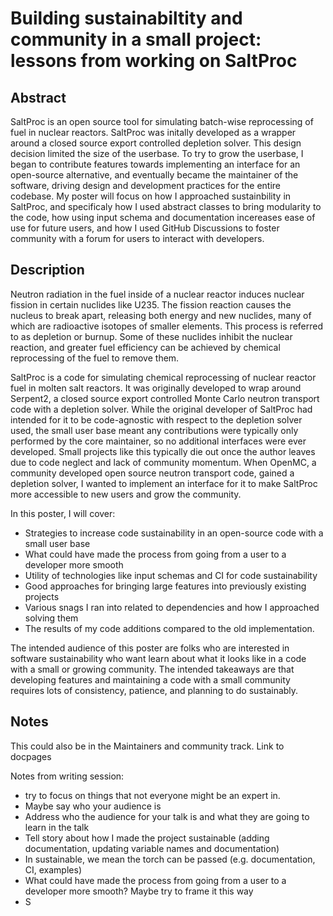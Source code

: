 # Building sustainabiltity and community in a small project: lessons from working on SaltProc

## Abstract
SaltProc is an open source tool for simulating batch-wise reprocessing of fuel
in nuclear reactors. SaltProc was initally developed as a wrapper around a
closed source export controlled depletion solver. This design decision limited
the size of the userbase. To try to grow the userbase, I began to contribute
features towards implementing an interface for an open-source alternative, and
eventually became the maintainer of the software, driving design and development
practices for the entire codebase. My poster will focus on how I approached sustainbility
in SaltProc, and specificaly how I used abstract classes to bring modularity to the code,
how using input schema and documentation incereases ease of use for future users, and how
I used GitHub Discussions to foster community with a forum for users to interact with
developers.

## Description
Neutron radiation in the fuel inside of a nuclear reactor induces nuclear
fission in certain nuclides like U235. The fission reaction causes the
nucleus to break apart, releasing both energy and new nuclides, many of which
are radioactive isotopes of smaller elements. This process
is referred to as depletion or burnup. Some of these nuclides inhibit the
nuclear reaction, and greater fuel efficiency can be achieved by chemical
reprocessing of the fuel to remove them.

SaltProc is a code for simulating chemical reprocessing of nuclear reactor fuel
in molten salt reactors. It was originally developed to wrap around Serpent2,
a closed source export controlled Monte Carlo neutron transport code with a depletion solver.
While the original developer of SaltProc had intended for it to be code-agnostic
with respect to the depletion solver used, the small user base meant any contributions
were typically only performed by the core maintainer, so no additional interfaces were
ever developed. Small projects like this typically die out once the author leaves
due to code neglect and lack of community momentum. When OpenMC, a community
developed open source neutron transport code, gained a depletion solver, I wanted
to implement an interface for it to make SaltProc more accessible to new users and
grow the community.

In this poster, I will cover:
- Strategies to increase code sustainability in an open-source code with a small user base
- What could have made the process from going from a user to a developer more smooth
- Utility of technologies like input schemas and CI for code sustainability
- Good approaches for bringing large features into previously existing projects
- Various snags I ran into related to dependencies and how I approached solving them
- The results of my code additions compared to the old implementation.

The intended audience of this poster are folks who are interested in software
sustainability who want learn about what it looks like in a code with a small or
growing community. The intended takeaways are that developing features and maintaining
a code with a small community requires lots of consistency, patience, and planning to
do sustainably.

## Notes
This could also be in the Maintainers and community track.
Link to docpages

Notes from writing session:
- try to focus on things that not everyone might be an expert in.
- Maybe say who your audience is
- Address who the audience for your talk is and what they are going to learn in the talk
- Tell story about how I made the project sustainable (adding documentation, updating variable names and documentation)
- In sustainable, we mean the torch can be passed (e.g. documentation, CI, examples)
- What could have made the process from going from a user to a developer more smooth? Maybe try to frame it this way
- S
